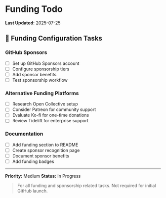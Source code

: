 # **Funding** Todo

**Last Updated:** 2025-07-25

## 🎯 Funding Configuration Tasks

### GitHub Sponsors
- [ ] Set up GitHub Sponsors account
- [ ] Configure sponsorship tiers
- [ ] Add sponsor benefits
- [ ] Test sponsorship workflow

### Alternative Funding Platforms
- [ ] Research Open Collective setup
- [ ] Consider Patreon for community support
- [ ] Evaluate Ko-fi for one-time donations
- [ ] Review Tidelift for enterprise support

### Documentation
- [ ] Add funding section to README
- [ ] Create sponsor recognition page
- [ ] Document sponsor benefits
- [ ] Add funding badges

---

**Priority:** Medium
**Status:** In Progress

> For all funding and sponsorship related tasks. Not required for initial GitHub launch.
